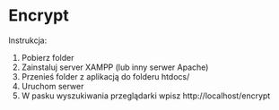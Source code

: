 # Encrypt
Instrukcja:
1. Pobierz folder
2. Zainstaluj server XAMPP (lub inny serwer Apache)
3. Przenieś folder z aplikacją do folderu htdocs/
4. Uruchom serwer
5. W pasku wyszukiwania przeglądarki wpisz http://localhost/encrypt
